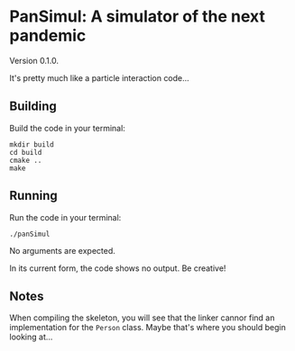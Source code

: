 # PanSimul: A simulator of the next pandemic

Version 0.1.0.

It's pretty much like a particle interaction code...

## Building

Build the code in your terminal:

```shell
mkdir build
cd build
cmake ..
make
```

## Running

Run the code in your terminal:

```shell
./panSimul
```

No arguments are expected.

In its current form, the code shows no output. Be creative!

## Notes

When compiling the skeleton, you will see that the linker cannor find an implementation for the `Person` class. Maybe that's where you should begin looking at...
